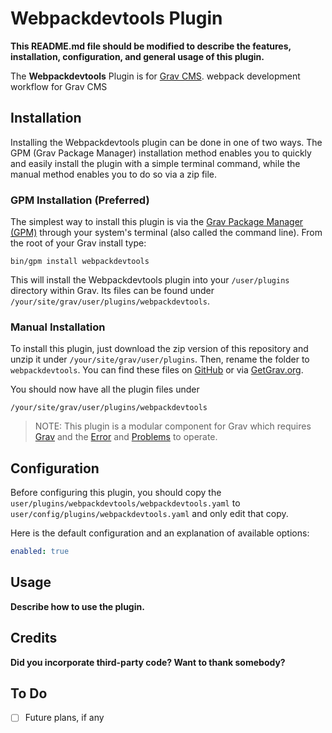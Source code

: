 # Webpackdevtools Plugin

**This README.md file should be modified to describe the features, installation, configuration, and general usage of this plugin.**

The **Webpackdevtools** Plugin is for [Grav CMS](http://github.com/getgrav/grav). webpack development workflow for Grav CMS

## Installation

Installing the Webpackdevtools plugin can be done in one of two ways. The GPM (Grav Package Manager) installation method enables you to quickly and easily install the plugin with a simple terminal command, while the manual method enables you to do so via a zip file.

### GPM Installation (Preferred)

The simplest way to install this plugin is via the [Grav Package Manager (GPM)](http://learn.getgrav.org/advanced/grav-gpm) through your system's terminal (also called the command line).  From the root of your Grav install type:

    bin/gpm install webpackdevtools

This will install the Webpackdevtools plugin into your `/user/plugins` directory within Grav. Its files can be found under `/your/site/grav/user/plugins/webpackdevtools`.

### Manual Installation

To install this plugin, just download the zip version of this repository and unzip it under `/your/site/grav/user/plugins`. Then, rename the folder to `webpackdevtools`. You can find these files on [GitHub](https://github.com/jean-marie-belloteau/grav-plugin-webpackdevtools) or via [GetGrav.org](http://getgrav.org/downloads/plugins#extras).

You should now have all the plugin files under

    /your/site/grav/user/plugins/webpackdevtools
	
> NOTE: This plugin is a modular component for Grav which requires [Grav](http://github.com/getgrav/grav) and the [Error](https://github.com/getgrav/grav-plugin-error) and [Problems](https://github.com/getgrav/grav-plugin-problems) to operate.

## Configuration

Before configuring this plugin, you should copy the `user/plugins/webpackdevtools/webpackdevtools.yaml` to `user/config/plugins/webpackdevtools.yaml` and only edit that copy.

Here is the default configuration and an explanation of available options:

```yaml
enabled: true
```

## Usage

**Describe how to use the plugin.**

## Credits

**Did you incorporate third-party code? Want to thank somebody?**

## To Do

- [ ] Future plans, if any

